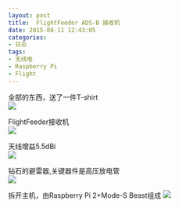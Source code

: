 ```yaml
---
layout: post
title: 	FlightFeeder ADS-B 接收机
date: 2015-08-11 12:43:05
categories:
- 日志
tags:
- 无线电
- Raspberry Pi
- Flight
---
```


全部的东西，送了一件T-shirt     
![](https://github.com/bh3nvn/bh3nvn.github.io/raw/master/image/2015/2015-08-11-01.jpg)    

FlightFeeder接收机    
![](https://github.com/bh3nvn/bh3nvn.github.io/raw/master/image/2015/2015-08-11-02.jpg)    

天线增益5.5dBi   
![](https://github.com/bh3nvn/bh3nvn.github.io/raw/master/image/2015/2015-08-11-03.jpg)    

钻石的避雷器,关键器件是高压放电管  
![](https://github.com/bh3nvn/bh3nvn.github.io/raw/master/image/2015/2015-08-11-04.jpg)    

拆开主机，由Raspberry Pi 2+Mode-S Beast组成
![](https://github.com/bh3nvn/bh3nvn.github.io/raw/master/image/2015/2015-08-11-05.jpg)    
